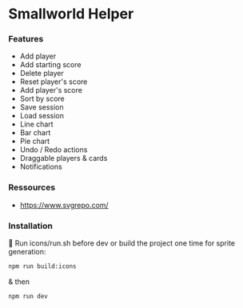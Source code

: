 # Smallworld Helper

### Features

- Add player
- Add starting score
- Delete player
- Reset player's score
- Add player's score
- Sort by score
- Save session
- Load session
- Line chart
- Bar chart
- Pie chart
- Undo / Redo actions
- Draggable players & cards
- Notifications

### Ressources

- https://www.svgrepo.com/

### Installation

🔴 Run icons/run.sh before dev or build the project one time for sprite generation:

```sh
npm run build:icons
```

& then

```sh
npm run dev
```
